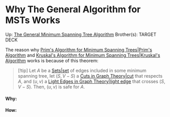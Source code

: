 # Why The General Algorithm for MSTs Works

Up: [The General Minimum Spanning Tree Algorithm](the_general_minimum_spanning_tree_algorithm)
Brother(s):
TARGET DECK

The reason why [Prim's Algorithm for Minimum Spanning Trees|Prim's Algorithm](prim's_algorithm_for_minimum_spanning_trees|prim's_algorithm) and [Kruskal's Algorithm for Minimum Spanning Trees|Kruskal's Algorithm](kruskal's_algorithm_for_minimum_spanning_trees|kruskal's_algorithm) works is because of this theorem:

> [!tip] Let $A$ be a [Sets|set](sets|set) of edges included in some minimum spanning tree, let $(S, V - S)$ a [Cuts in Graph Theory|cut](cuts_in_graph_theory|cut) that respects $A$, and $(u, v)$ a [Light Edges in Graph Theory|light edge](light_edges_in_graph_theory|light_edge) that crosses $(S, V - S)$. Then, $(u, v)$ is safe for $A$.



































#### Why:
#### How:









